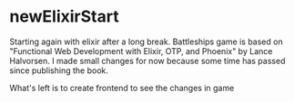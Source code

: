 # newElixirStart
Starting again with elixir after a long break.
Battleships game is based on "Functional Web Development with Elixir, OTP, and Phoenix" by Lance Halvorsen.
I made small changes for now because some time has passed since publishing the book.

What's left is to create frontend to see the changes in game
